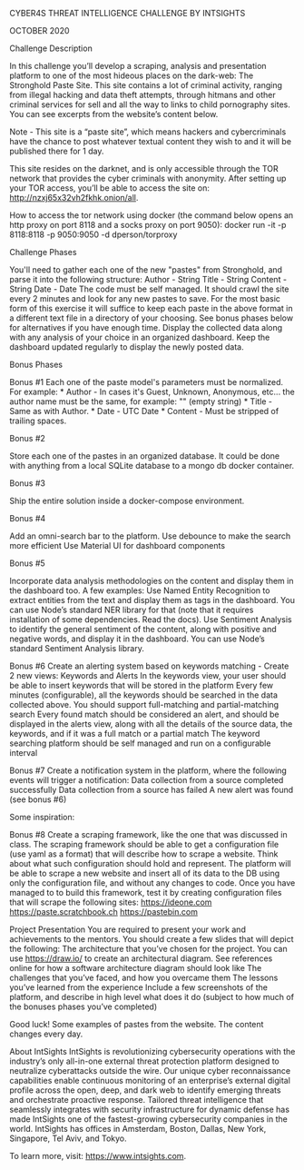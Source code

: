 
CYBER4S THREAT INTELLIGENCE 
CHALLENGE BY INTSIGHTS

OCTOBER 2020






Challenge Description

In this challenge you’ll develop a scraping, analysis and presentation platform to one of the most hideous places on the dark-web: The Stronghold Paste Site. This site contains a lot of criminal activity, ranging from illegal hacking and data theft attempts, through hitmans and other criminal services for sell and all the way to links to child pornography sites. You can see excerpts from the website’s content below.  

Note - This site is a “paste site”, which means hackers and cybercriminals have the chance to post whatever textual content they wish to and it will be published there for 1 day. 

This site resides on the darknet, and is only accessible through the TOR network that provides the cyber criminals with anonymity. After setting up your TOR access, you’ll be able to access the site on: http://nzxj65x32vh2fkhk.onion/all.

How to access the tor network using docker (the command below opens an http proxy on port 8118 and a socks proxy on port 9050):
docker run -it -p 8118:8118 -p 9050:9050 -d dperson/torproxy



Challenge Phases

You'll need to gather each one of the new "pastes" from Stronghold, and parse it into the following structure:
Author - String
Title - String
Content - String
Date - Date
The code must be self managed. It should crawl the site every 2 minutes and look for any new pastes to save.
For the most basic form of this exercise it will suffice to keep each paste in the above format in a different text file in a directory of your choosing. See bonus phases below for alternatives if you have enough time.
Display the collected data along with any analysis of your choice in an organized dashboard. Keep the dashboard updated regularly to display the newly posted data.





Bonus Phases

Bonus #1
Each one of the paste model's parameters must be normalized.
For example:
    * Author - In cases it's Guest, Unknown, Anonymous, etc... the author name must be the same, for example: "" (empty string)
    * Title - Same as with Author.
    * Date - UTC Date
    * Content - Must be stripped of trailing spaces.

Bonus #2

Store each one of the pastes in an organized database. It could be done with anything from a local SQLite database to a mongo db docker container.

Bonus #3

Ship the entire solution inside a docker-compose environment.

Bonus #4

Add an omni-search bar to the platform. Use debounce to make the search more efficient
Use Material UI for dashboard components

Bonus #5

Incorporate data analysis methodologies on the content and display them in the dashboard too. A few examples:
Use Named Entity Recognition to extract entities from the text and display them as tags in the dashboard. You can use Node’s standard NER library for that (note that it requires installation of some dependencies. Read the docs).
Use Sentiment Analysis to identify the general sentiment of the content, along with positive and negative words, and display it in the dashboard. You can use Node’s standard Sentiment Analysis library.


Bonus #6
Create an alerting system based on keywords matching - 
Create 2 new views: Keywords and Alerts
In the keywords view, your user should be able to insert keywords that will be stored in the platform
Every few minutes (configurable), all the keywords should be searched in the data collected above. You should support full-matching and partial-matching search
Every found match should be considered an alert, and should be displayed in the alerts view, along with all the details of the source data, the keywords, and if it was a full match or a partial match
The keyword searching platform should be self managed and run on a configurable interval

Bonus #7
Create a notification system in the platform, where the following events will trigger a notification:
Data collection from a source completed successfully
Data collection from a source has failed
A new alert was found (see bonus #6)

Some inspiration:


Bonus #8
Create a scraping framework, like the one that was discussed in class. The scraping framework should be able to get a configuration file (use yaml as a format) that will describe how to scrape a website. Think about what such configuration should hold and represent. The platform will be able to scrape a new website and insert all of its data to the DB using only the configuration file, and without any changes to code. Once you have managed to to build this framework, test it by creating configuration files that will scrape the following sites:
https://ideone.com
https://paste.scratchbook.ch
https://pastebin.com


Project Presentation
You are required to present your work and achievements to the mentors. You should create a few slides that will depict the following:
The architecture that you’ve chosen for the project. You can use https://draw.io/ to create an architectural diagram. See references online for how a software architecture diagram should look like
The challenges that you’ve faced, and how you overcame them
The lessons you’ve learned from the experience
Include a few screenshots of the platform, and describe in high level what does it do (subject to how much of the bonuses phases you’ve completed)





Good luck!
Some examples of pastes from the website. The content changes every day.









About IntSights
IntSights is revolutionizing cybersecurity operations with the industry’s only all-in-one external threat protection platform designed to neutralize cyberattacks outside the wire. Our unique cyber reconnaissance capabilities enable continuous monitoring of an enterprise’s external digital profile across the open, deep, and dark web to identify emerging threats and orchestrate proactive response. Tailored threat intelligence that seamlessly integrates with security infrastructure for dynamic defense has made IntSights one of the fastest-growing cybersecurity companies in the world. IntSights has offices in Amsterdam, Boston, Dallas, New York, Singapore, Tel Aviv, and Tokyo. 

To learn more, visit: https://www.intsights.com.
